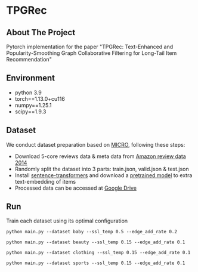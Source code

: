 # TPGRec

## About The Project
Pytorch implementation for the paper "TPGRec: Text-Enhanced and Popularity-Smoothing Graph Collaborative Filtering for Long-Tail Item Recommendation"

## Environment
- python 3.9
- torch==1.13.0+cu116
- numpy==1.25.1
- scipy==1.9.3

## Dataset
We conduct dataset preparation based on [MICRO](https://github.com/CRIPAC-DIG/MICRO), following these steps:
- Download 5-core reviews data & meta data from [Amazon review data 2014](https://cseweb.ucsd.edu/~jmcauley/datasets/amazon/links.html)
- Randomly split the dataset into 3 parts: train.json, valid.json & test.json
- Install [sentence-transformers](https://www.sbert.net/docs/installation.html) and download a [pretrained model](https://www.sbert.net/docs/pretrained_models.html) to extra text-embedding of items
- Processed data can be accessed at [Google Drive](https://drive.google.com/file/d/1u8U30EVcHVd3cP9kZpVWqfmJ8rYxQc0c/view?usp=drive_link)

## Run
Train each dataset using its optimal configuration
```commandline
python main.py --dataset baby --ssl_temp 0.5 --edge_add_rate 0.2
```
```commandline
python main.py --dataset beauty --ssl_temp 0.15 --edge_add_rate 0.1
```
```commandline
python main.py --dataset clothing --ssl_temp 0.15 --edge_add_rate 0.1
```
```commandline
python main.py --dataset sports --ssl_temp 0.15 --edge_add_rate 0.1
```
